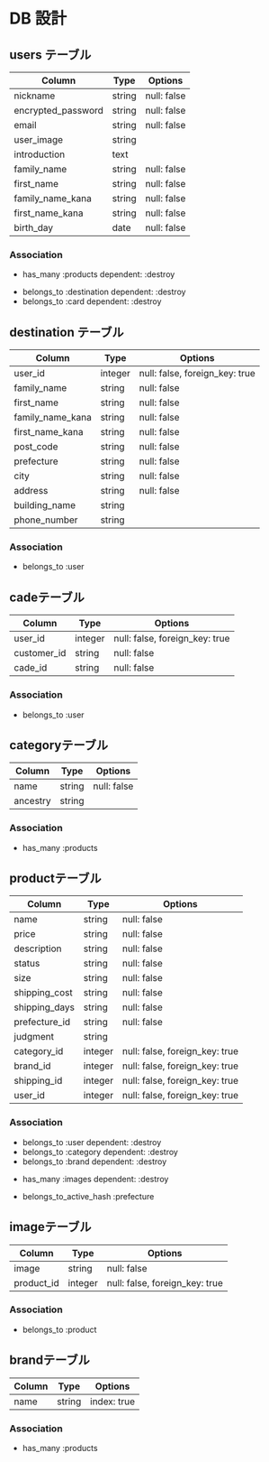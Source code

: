 # DB 設計

## users テーブル

| Column             | Type                | Options                 |
|--------------------|---------------------|-------------------------|
| nickname           | string              | null: false             |
| encrypted_password | string              | null: false             |
| email              | string              | null: false             |
| user_image         | string              |                         |
| introduction       | text                |                         |
| family_name        | string              | null: false             |
| first_name         | string              | null: false             |
| family_name_kana   | string              | null: false             |
| first_name_kana    | string              | null: false             |
| birth_day          | date                | null: false             |

### Association

* has_many :products dependent: :destroy
- belongs_to :destination dependent: :destroy
- belongs_to :card dependent: :destroy

## destination テーブル

| Column                              | Type       | Options                        |
|-------------------------------------|------------|--------------------------------|
| user_id                             | integer    | null: false, foreign_key: true |
| family_name                         | string     | null: false                    |
| first_name                          | string     | null: false                    |
| family_name_kana                    | string     | null: false                    |
| first_name_kana                     | string     | null: false                    |
| post_code                           | string     | null: false                    |
| prefecture                          | string     | null: false                    |
| city                                | string     | null: false                    |
| address                             | string     | null: false                    |
| building_name                       | string     |                                |
| phone_number                        | string     |                                |

### Association

- belongs_to :user

## cadeテーブル

| Column      | Type       | Options                        |
|-------------|------------|--------------------------------|
| user_id     | integer    | null: false, foreign_key: true |
| customer_id | string     | null: false                    |
| cade_id     | string     | null: false                    |

### Association

- belongs_to :user

## categoryテーブル

| Column     | Type        | Options       |
|------------|-------------|---------------|
| name       | string      | null: false   |
| ancestry   | string      |               |

### Association

* has_many :products

## productテーブル

| Column        | Type       | Options                        |
|-------------  |------------|--------------------------------|
| name          | string     | null: false                    |
| price         | string     | null: false                    |
| description   | string     | null: false                    |
| status        | string     | null: false                    |
| size          | string     | null: false                    |
| shipping_cost | string     | null: false                    |
| shipping_days | string     | null: false                    |
| prefecture_id | string     | null: false                    |
| judgment      | string     |                                |
| category_id   | integer    | null: false, foreign_key: true |
| brand_id      | integer    | null: false, foreign_key: true |
| shipping_id   | integer    | null: false, foreign_key: true |
| user_id       | integer    | null: false, foreign_key: true |

### Association

- belongs_to :user dependent: :destroy
- belongs_to :category dependent: :destroy
- belongs_to :brand dependent: :destroy
* has_many :images dependent: :destroy
- belongs_to_active_hash :prefecture

## imageテーブル

| Column      | Type       | Options                        |
|-------------|------------|--------------------------------|
| image       | string     | null: false                    |
| product_id  | integer    | null: false, foreign_key: true |

### Association

- belongs_to :product

## brandテーブル

| Column      | Type       | Options             |
|-------------|------------|---------------------|
| name        | string     | index: true         |

### Association

* has_many :products

